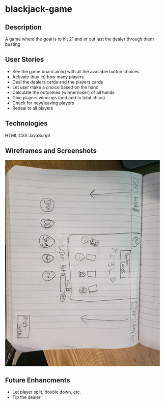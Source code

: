 # blackjack-game

## Description
A game where the goal is to hit 21 and or out last the dealer through them busting

## User Stories
- See the game board along with all the available button choices
- Activate (buy in) how many players
- Deal the dealers cards and the players cards
- Let user make a choice based on the hand
- Calculate the outcomes (winner/loser) of all hands
- Give players winnings (and add to total chips)
- Check for new/leaving players
- Redeal to all players

## Technologies
HTML
CSS
JavaScript

## Wireframes and Screenshots
![Sketch](img/rough-sketch.jpg)

## Future Enhancments
- Let player split, double down, etc.
- Tip the dealer